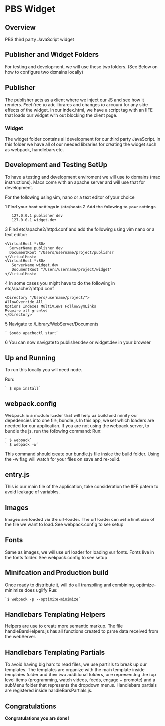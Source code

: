 
# PBS Widget



## Overview
PBS third party JavaScript widget   

## Publisher and Widget Folders
For testing and development, we will use these two folders. (See Below on how to configure two domains locally)

## Publisher 
The publisher acts as a client where we inject our JS and see how it renders. Feel free to add librares and changes to account for any side effects of the widget. In our index.html, we have a script tag with an IIFE that loads our widget with out blocking the client page. 

### Widget
The widget folder contains all development for our third party JavaScript. In this folder we have all of our needed libraries for creating the widget such as webpack, handlebars etc.

## Development and Testing SetUp 

To have a testing and development enviroment we will use to domains (mac instructions). Macs come with an apache server and will use that for development.

For the following using vim, nano or a text editor of your choice

1 Find your host settings in /etc/hosts
2 Add the following to your settings

```
   127.0.0.1 publisher.dev
   127.0.0.1 widget.dev
```

3  Find etc/apache2/httpd.conf and add the following using vim nano or a text editor:
 
```
<VirtualHost *:80>
  ServerName publisher.dev
  DocumentRoot "/Users/username/project/publisher
</VirtualHost>
<VirtualHost *:80>
   ServerName widget.dev
   DocumentRoot "/Users/username/project/widget"
</VirtualHost>
```

4  In some cases you might have to do the following in etc/apache2/httpd.conf

```
<Directory "/Users/username/project/">
AllowOverride All
Options Indexes MultiViews FollowSymLinks
Require all granted
</Directory>
```

5  Navigate to /Library/WebServer/Documents
```
` $sudo apachectl start`
```
6  You can now navigate to publisher.dev or widget.dev in your browser 


## Up and Running
To run this locally you will need node. 

Run:
```
` $ npm install`
```

## webpack.config
Webpack is a module loader that will help us build and minify our depedencies into one file, bundle.js
In this app, we set which loaders are needed for our application.
If you are not using the webpack server, to bundle the js, run the following command:
Run:
```
` $ webpack`
` $ webpack -w`
```
This command should create our bundle.js file inside the build folder. Using the -w flag will watch for your files on save and re-build.

## entry.js
This is our main file of the application, take consideration the IIFE patern to avoid leakage of variables. 

## Images
Images are loaded via the url-loader. The url loader can set a limit size of the file we want to load. See webpack.config to see setup

## Fonts
Same as images, we will use url loader for loading our fonts. Fonts live in the fonts folder. See webpack.config to see setup

## Minifcation and Production build
Once ready to distribute it, will do all transpiling and combining, optimize-minimize does uglify
Run:
```
`$ webpack -p --optimize-minimize`
```

## Handlebars Templating Helpers
Helpers are use to create more semantic markup. The file handleBarsHelpers.js has all functions created to parse data received from the webServer. 

## Handlebars Templating Partials
To avoid having big hard to read files, we use partials to break up our templates. The templates are organize with the main template inside templates folder and then two additional folders, one representing the top level items (programming, watch videos, feeds, engage + promote) and a subMenu folder that represents the dropdown menus. Handlebars partials are registered inside handleBarsPartials.js. 


## Congratulations
**Congratulations you are done!** 
